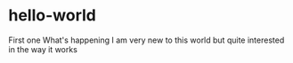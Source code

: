 # hello-world
First one
What's happening
I am very new to this world but quite interested in the way it works
